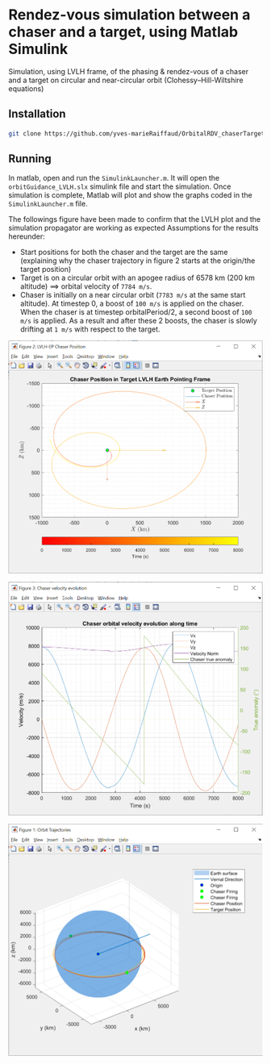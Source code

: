 # Rendez-vous simulation between a chaser and a target, using Matlab Simulink

Simulation, using LVLH frame, of the phasing & rendez-vous of a chaser and a target on circular and near-circular orbit (Clohessy–Hill-Wiltshire equations)

## Installation
```bash
git clone https://github.com/yves-marieRaiffaud/OrbitalRDV_chaserTarget
```

## Running
In matlab, open and run the `SimulinkLauncher.m`. It will open the `orbitGuidance_LVLH.slx` simulink file and start the simulation. Once simulation is complete, Matlab will plot and show the graphs coded in the `SimulinkLauncher.m` file.

The followings figure have been made to confirm that the LVLH plot and the simulation propagator are working as expected
Assumptions for the results hereunder:
* Start positions for both the chaser and the target are the same (explaining why the chaser trajectory in figure 2 starts at the origin/the target position) 
* Target is on a circular orbit with an apogee radius of 6578 km (200 km altitude) ==> orbital velocity of `7784 m/s`.
* Chaser is initially on a near circular orbit (`7783 m/s` at the same start altitude). At timestep 0, a boost of `100 m/s` is applied on the chaser. When the chaser is at timestep orbitalPeriod/2, a second boost of `100 m/s` is applied. As a result and after these 2 boosts, the chaser is slowly drifting at `1 m/s` with respect to the target.

![Alt text](https://github.com/yves-marieRaiffaud/OrbitalRDV_chaserTarget/blob/master/Screens/Chaser_Pos_LVLH_Frame.png "Chaser position in the LVLH frame - Chaser position relative to the target position")

![Alt text](https://github.com/yves-marieRaiffaud/OrbitalRDV_chaserTarget/blob/master/Screens/Chaser_Vel_Evolution.png "Chaser velocities in the ECI frame (inertial frame)")

![Alt text](https://github.com/yves-marieRaiffaud/OrbitalRDV_chaserTarget/blob/master/Screens/Orbit_Traj.png "Chaser and target trajectories aournd the Earth, with the positions of the 2 chaser's boosts.")